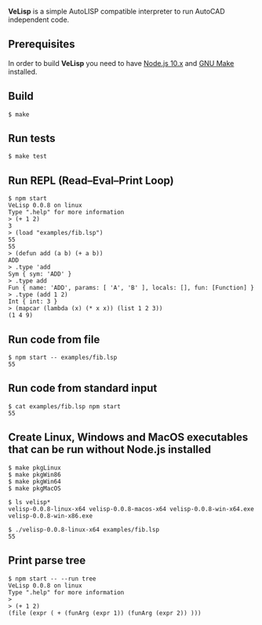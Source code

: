 **VeLisp** is a simple AutoLISP compatible interpreter to run AutoCAD independent code.

## Prerequisites

In order to build **VeLisp** you need to have [Node.js 10.x](https://nodejs.org/dist/latest-v10.x/) and
[GNU Make](http://www.gnu.org/software/make/) installed.

## Build

```
$ make
```

## Run tests

```
$ make test
```

## Run REPL (Read–Eval–Print Loop)

```
$ npm start
VeLisp 0.0.8 on linux
Type ".help" for more information
> (+ 1 2)
3
> (load "examples/fib.lsp")
55
55
> (defun add (a b) (+ a b))
ADD
> .type 'add
Sym { sym: 'ADD' }
> .type add
Fun { name: 'ADD', params: [ 'A', 'B' ], locals: [], fun: [Function] }
> .type (add 1 2)
Int { int: 3 }
> (mapcar (lambda (x) (* x x)) (list 1 2 3))
(1 4 9)
```

## Run code from file

```
$ npm start -- examples/fib.lsp
55
```

## Run code from standard input

```
$ cat examples/fib.lsp npm start
55
```

## Create Linux, Windows and MacOS executables that can be run without Node.js installed


```
$ make pkgLinux
$ make pkgWin86
$ make pkgWin64
$ make pkgMacOS
```

```
$ ls velisp*
velisp-0.0.8-linux-x64 velisp-0.0.8-macos-x64 velisp-0.0.8-win-x64.exe velisp-0.0.8-win-x86.exe
```

```
$ ./velisp-0.0.8-linux-x64 examples/fib.lsp
55
```

## Print parse tree

```
$ npm start -- --run tree
VeLisp 0.0.8 on linux
Type ".help" for more information
>
> (+ 1 2)
(file (expr ( + (funArg (expr 1)) (funArg (expr 2)) )))
```
